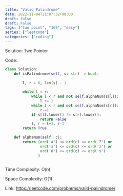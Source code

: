 ```yaml
---
title: "Valid Palindrome"
date: 2022-11-04T21:07:32+08:00
draft: false
draft: False
tags: ["two point", "169", "easy"]
series: ["leetcode"]
categories: ["coding"]
---
```



Solution: Two Pointer

Code:
```python
class Solution:
    def isPalindrome(self, s: str) -> bool:
        
        l, r = 0, len(s) - 1
        
        while l < r:
            while l < r and not self.alphaNum(s[l]):
                l += 1
            while l < r and not self.alphaNum(s[r]):
                r-=1
            if s[l].lower() != s[r].lower():
                return False
            l, r = l+1, r-1
        return True        
        
    def alphaNum(self, c):
        return (ord('A') <= ord(c) <= ord('Z') or
                ord('a') <= ord(c) <= ord('z') or
                ord('0') <= ord(c) <= ord('9')
               )
    
```

Time Complexity: O(n)

Space Complexity: O(1)

Link: https://leetcode.com/problems/valid-palindrome/